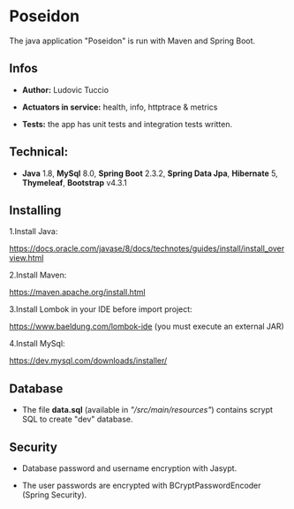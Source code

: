 # Poseidon

<p>The java application "Poseidon" is run with Maven and Spring Boot.</p>

## Infos

- **Author:** Ludovic Tuccio

- **Actuators in service:** health, info, httptrace & metrics

- **Tests:** the app has unit tests and integration tests written.

## Technical:

- **Java** 1.8, **MySql** 8.0, **Spring Boot** 2.3.2, **Spring Data Jpa**, **Hibernate** 5, **Thymeleaf**, **Bootstrap** v4.3.1

## Installing

1.Install Java:

https://docs.oracle.com/javase/8/docs/technotes/guides/install/install_overview.html

2.Install Maven:

https://maven.apache.org/install.html

3.Install Lombok in your IDE before import project:

https://www.baeldung.com/lombok-ide (you must execute an external JAR)

4.Install MySql:

https://dev.mysql.com/downloads/installer/

## Database

- The file **data.sql** (available in *"/src/main/resources"*) contains scrypt SQL to create "dev" database.

## Security

- Database password and username encryption with Jasypt. 

- The user passwords are encrypted with BCryptPasswordEncoder (Spring Security).
